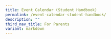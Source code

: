```yaml
---
title: Event Calendar (Student Handbook)
permalink: /event-calendar-student-handbook/
description: ""
third_nav_title: For Parents
variant: markdown
---
```

